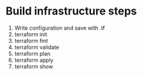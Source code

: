 # Build infrastructure steps

 1. Write configuration and save with .tf
 2. terraform init
 3. terraform fmt
 4. terraform validate
 5. terraform plan
 6. terraform apply
 7. terraform show
